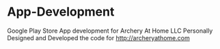 # App-Development
Google Play Store App development for Archery At Home LLC
Personally Designed and Developed the code for
http://archeryathome.com
